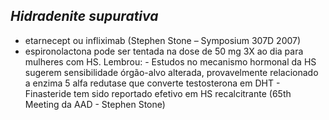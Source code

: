 ## ***Hidradenite supurativa***


- etarnecept ou infliximab (Stephen Stone – Symposium 307D 2007\)  
- espironolactona pode ser tentada na dose de 50 mg 3X ao dia para mulheres com HS. Lembrou: - Estudos no mecanismo hormonal da HS sugerem sensibilidade órgão-alvo alterada, provavelmente relacionado a enzima 5 alfa redutase que converte testosterona em DHT - Finasteride tem sido reportado efetivo em HS recalcitrante  (65th Meeting da AAD - Stephen Stone)

